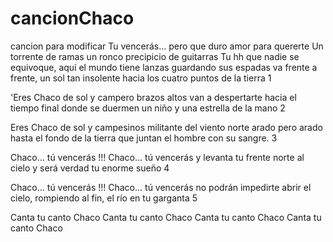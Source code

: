 # cancionChaco
cancion para modificar
 Tu vencerás… pero que duro amor para quererte
Un torrente de  ramas 
un ronco precipicio de guitarras
Tu hh
que nadie se equivoque, aquí el  mundo
tiene lanzas guardando sus  espadas
va frente a frente, un sol tan insolente
hacia los cuatro puntos de la tierra
1

'Eres Chaco de sol y campero
brazos altos van a  despertarte
hacia el tiempo final donde se duermen
un niño y una estrella de la mano
2

Eres Chaco de sol y campesinos
militante del viento norte arado
pero arado hasta el fondo de la tierra
que juntan el hombre con su sangre.
3

Chaco… tú vencerás !!!
Chaco… tú vencerás
y levanta tu frente norte al cielo
y será verdad tu enorme sueño
4

Chaco… tú vencerás !!!
Chaco… tú vencerás
no podrán impedirte
abrir el cielo,
rompiendo al fin, el río
en tu garganta
5

Canta tu canto Chaco
Canta tu canto Chaco
Canta tu canto Chaco
Canta tu canto Chaco

